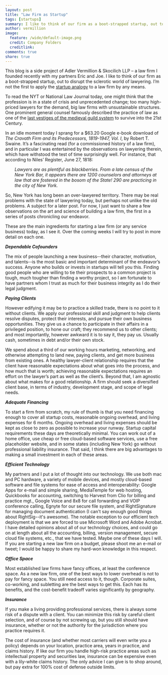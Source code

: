 ```yaml
---
layout: post
title: "Law Firm as Startup" 
tags: [startups]
summary: I like to think of our firm as a boot-strapped startup, out to disrupt the sclerotic world of lawyering.
author: vermillion
image:
  feature: /wide/default-image.png
  credit: Company Folders
  creditlink: 
comments: true
share: true
---
```


This blog is a side project of Adler Vermillion &amp; Skocilich LLP – a law firm I founded recently with my partners Eric and Joe. I like to think of our firm as a boot-strapped startup, out to disrupt the sclerotic world of lawyering. I’m not the first to apply the <a href="http://startuplawyer.com/startup-lawyer/how-i-launched-my-startup-law-firm" target="_blank">startup analogy</a> to a law firm by any means.

To read the NYT or National Law Journal today, one might think that the profession is in a state of crisis and unprecedented change; too many high-priced lawyers for the demand, big law firms with unsustainable structures. One prominent general counsel famously described the practice of law as one of the <a href="http://blogs.wsj.com/law/2007/01/29/ciscos-gc-on-law-firms-the-last-vestige-of-the-medieval-guild-system" target="_blank">last vestiges of the medieval guild system</a> to survive into the 21st Century.

In an idle moment today I sprang for a $63.20 Google e-book download of <em>The Cravath Firm and its Predecessors, 1819-1947, Vol. I</em>, by Robert T. Swaine. It’s a fascinating read (for a commissioned history of a law firm), and in particular I was entertained by the observations on lawyering therein, which have withstood the test of time surprisingly well. For instance, that according to Niles’ Register, June 27, 1818:
<p style="padding-left: 30px;"><em>Lawyers are as plentiful as blackberries. From a late census of the New York Bar, it appears there are 1200 counselors and attorneys at law that are fostered in the bosom of the State! 290 are practicing in the city of New York.</em></p>
So, New York has long been an over-lawyered territory. There may be real problems with the state of lawyering today, but perhaps not unlike the old problems. A subject for a later post. For now, I just want to share a few observations on the art and science of building a law firm, the first in a series of posts chronicling our endeavor.

These are the main ingredients for starting a law firm (or any service business) today, as I see it. Over the coming weeks I will try to post in more detail on each one.

<em><strong>Dependable Cofounders</strong></em>

The mix of people launching a new business--their character, motivation, and talents--is the most basic and important determinant of the endeavor’s success. Anyone who builds or invests in startups will tell you this. Finding good people who are willing to tie their prospects to a common project is tough, much tougher than finding a worthy project, so I am fortunate to have partners whom I trust as much for their business integrity as I do their legal judgment.

<em><strong>Paying Clients</strong></em>

However edifying it may be to practice a skilled trade, there is no point to it without clients. We apply our professional skill and judgment to help clients resolve disputes, protect their interests, and pursue their own business opportunities. They give us a chance to participate in their affairs in a privileged position, to hone our craft; they recommend us to other clients; and most importantly, however awkward it is to say it, they pay us. Usually cash, sometimes in debt and/or their own stock.

We spend about a third of our working hours marketing, networking, and otherwise attempting to land new, paying clients, and get more business from existing ones. A healthy lawyer-client relationship requires that the client have reasonable expectations about what goes into the process, and how much that is worth; achieving reasonable expectations requires an effort on the lawyer’s part as well as the client’s. Beyond that, I am agnostic about what makes for a good relationship. A firm should seek a diversified client base, in terms of industry, development stage, and scope of legal needs.

<em><strong>Adequate Financing</strong></em>

To start a firm from scratch, my rule of thumb is that you need financing enough to cover all startup costs, reasonable ongoing overhead, and living expenses for 6 months. Ongoing overhead and living expenses should be kept as close to zero as possible to increase your runway. Startup capital requirements these days are theoretically minimal. You can work out of a home office, use cheap or free cloud-based software services, use a free placeholder website, and in some states (including New York) go without professional liability insurance. That said, I think there are big advantages to making a small investment in each of these areas.

<em><strong>Efficient Technology</strong></em>

My partners and I put a lot of thought into our technology. We use both mac and PC hardware, a variety of mobile devices, and mostly cloud-based software and file systems for ease of access and interoperability: Google Apps for e-mail and simple sharing, MediaTemple for web hosting, Quickbooks for accounting, switching to Harvest from Clio for billing and practice mgt., Google Voice and 8x8 for call forwarding and VOIP conference calling, Egnyte for our secure file system, and RightSignature for managing document authentication (I can't say enough good things about RightSig--it's awesome). The notable exception to our efficient tech deployment is that we are forced to use Microsoft Word and Adobe Acrobat. I have detailed opinions about all of our technology choices, and could go on at length about all the accounting, billing, version management, secure cloud file systems, etc., that we have tested. Maybe one of these days I will. If you are starting a new law firm on a budget, please shoot me an e-mail or tweet; I would be happy to share my hard-won knowledge in this respect.

<em><strong>Office Space</strong></em>

Most established law firms have fancy offices, at least the conference space. As a new law firm, one of the best ways to lower overhead is not to pay for fancy space. You still need access to it, though. Corporate suites, co-working, and subletting are the best ways to get this. Each has its benefits, and the cost-benefit tradeoff varies significantly by geography.

<em><strong>Insurance</strong></em>

If you make a living providing professional services, there is always some risk of a dispute with a client. You can minimize this risk by careful client selection, and of course by not screwing up, but you still should have insurance, whether or not the authority for the jurisdiction where you practice requires it.

The cost of insurance (and whether most carriers will even write you a policy) depends on your location, practice area, years in practice, and claims history. If like our firm you handle high-risk practice areas such as intellectual property and securities law, insurance can be expensive even with a lily-white claims history. The only advice I can give is to shop around, but pay extra for 100% cost of defense outside limits.
